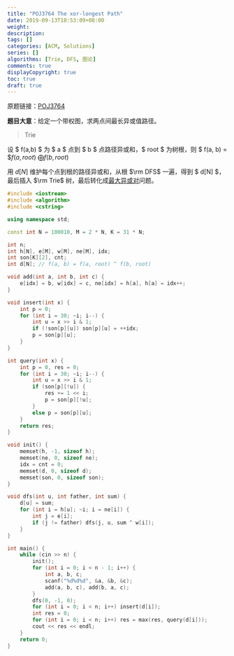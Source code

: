 ```yaml
---
title: "POJ3764 The xor-longest Path"
date: 2019-09-13T18:53:09+08:00
weight: 
description:
tags: []
categories: [ACM, Solutions]
series: []
algorithms: [Trie, DFS, 图论]
comments: true
displayCopyright: true
toc: true
draft: true
---
```


原题链接：[POJ3764](<http://poj.org/problem?id=3764&lang=zh-CN&change=true>)

**题目大意**：给定一个带权图，求两点间最长异或值路径。

<!--more--> 

> Trie

设 $ f(a,b) $ 为 $ a $ 点到 $ b $ 点路径异或和，$ root $ 为树根，则 $ f(a, b) = $$f(a, root)$ $\bigoplus$$f(b, root)$

用 $d[N]$ 维护每个点到根的路径异或和，从根 $\rm DFS$ 一遍，得到 $ d[N] $，最后插入 $\rm Trie$ 树，最后转化成[最大异或对](https://www.acwing.com/problem/content/145/)问题。

```cpp
#include <iostream>
#include <algorithm>
#include <cstring>

using namespace std;

const int N = 100010, M = 2 * N, K = 31 * N;

int n;
int h[N], e[M], w[M], ne[M], idx;
int son[K][2], cnt;
int d[N]; // f(a, b) = f(a, root) ^ f(b, root)

void add(int a, int b, int c) {
    e[idx] = b, w[idx] = c, ne[idx] = h[a], h[a] = idx++;
}

void insert(int x) {
    int p = 0;
    for (int i = 30; ~i; i--) {
        int u = x >> i & 1;
        if (!son[p][u]) son[p][u] = ++idx;
        p = son[p][u];
    }
}

int query(int x) {
    int p = 0, res = 0;
    for (int i = 30; ~i; i--) {
        int u = x >> i & 1;
        if (son[p][!u]) {
            res += 1 << i;
            p = son[p][!u];
        }
        else p = son[p][u];
    }
    return res;
}

void init() {
    memset(h, -1, sizeof h);
    memset(ne, 0, sizeof ne);
    idx = cnt = 0;
    memset(d, 0, sizeof d);
    memset(son, 0, sizeof son);
}

void dfs(int u, int father, int sum) {
    d[u] = sum;
    for (int i = h[u]; ~i; i = ne[i]) {
        int j = e[i];
        if (j != father) dfs(j, u, sum ^ w[i]);
    }
}

int main() {
    while (cin >> n) {
        init();
        for (int i = 0; i < n - 1; i++) {
            int a, b, c;
            scanf("%d%d%d", &a, &b, &c);
            add(a, b, c), add(b, a, c);
        }
        dfs(0, -1, 0);
        for (int i = 0; i < n; i++) insert(d[i]);
        int res = 0;
        for (int i = 0; i < n; i++) res = max(res, query(d[i]));
        cout << res << endl;
    }
    return 0;
}
```

